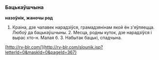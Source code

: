 ### Бацькаўшчына
**назоўнік, жаночы род**

1. Краіна, дзе чалавек нарадзіўся, грамадзянінам якой ён з'яўляецца. Любоў да бацькаўшчыны. 2. Месца, родны куток, дзе нарадзіўся і вырас хто-н. Малая б. 3. Набытак бацькі, спадчына.

<a rel="author">[http://rv-blr.com/](http://rv-blr.com/slounik.jsp?letterId=0&maskId=0&pageId=367)</a>
